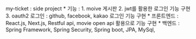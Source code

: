 my-ticket : side project 
    * 기능 :
        1. moive 게시판
        2. jwt를 활용한 로그인 기능 구현
        3. oauth2 로그인 : github, facebook, kakao 로그인 기능 구현
    * 프론트엔드
      : React.js, Next.js, Restful api, movie open api 활용으로 기능 구현 
    * 백엔드
      : Spring Framework, Spring Security, Spring boot, JPA, MySql, 
